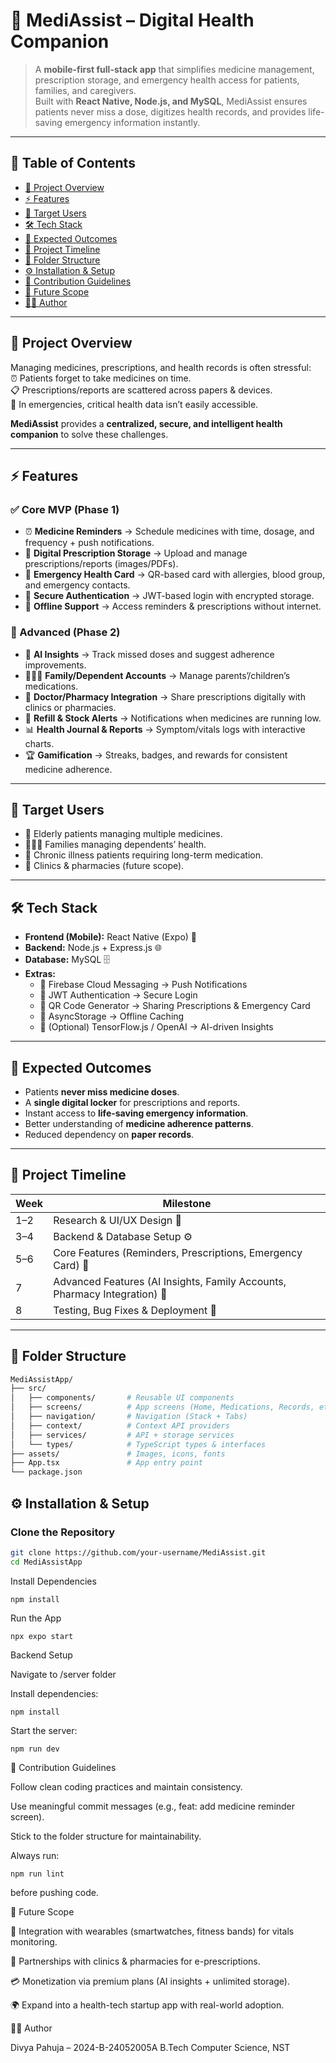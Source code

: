 # 🏥 MediAssist – Digital Health Companion

> A **mobile-first full-stack app** that simplifies medicine management, prescription storage, and emergency health access for patients, families, and caregivers.  
> Built with **React Native, Node.js, and MySQL**, MediAssist ensures patients never miss a dose, digitizes health records, and provides life-saving emergency information instantly.

---

## 📌 Table of Contents
- [📖 Project Overview](#-project-overview)
- [⚡ Features](#-features)
- [🎯 Target Users](#-target-users)
- [🛠️ Tech Stack](#️-tech-stack)
- [🚀 Expected Outcomes](#-expected-outcomes)
- [📅 Project Timeline](#-project-timeline)
- [📂 Folder Structure](#-folder-structure)
- [⚙️ Installation & Setup](#️-installation--setup)
- [🤝 Contribution Guidelines](#-contribution-guidelines)
- [📌 Future Scope](#-future-scope)
- [👩‍💻 Author](#-author)

---

## 📖 Project Overview
Managing medicines, prescriptions, and health records is often stressful:  
⏰ Patients forget to take medicines on time.  
📋 Prescriptions/reports are scattered across papers & devices.  
🚨 In emergencies, critical health data isn’t easily accessible.  

**MediAssist** provides a **centralized, secure, and intelligent health companion** to solve these challenges.  

---

## ⚡ Features

### ✅ Core MVP (Phase 1)
- ⏰ **Medicine Reminders** → Schedule medicines with time, dosage, and frequency + push notifications.  
- 📂 **Digital Prescription Storage** → Upload and manage prescriptions/reports (images/PDFs).  
- 🚨 **Emergency Health Card** → QR-based card with allergies, blood group, and emergency contacts.  
- 🔐 **Secure Authentication** → JWT-based login with encrypted storage.  
- 📴 **Offline Support** → Access reminders & prescriptions without internet.  

### 🚀 Advanced (Phase 2)
- 🤖 **AI Insights** → Track missed doses and suggest adherence improvements.  
- 👨‍👩‍👧 **Family/Dependent Accounts** → Manage parents’/children’s medications.  
- 🏥 **Doctor/Pharmacy Integration** → Share prescriptions digitally with clinics or pharmacies.  
- 💊 **Refill & Stock Alerts** → Notifications when medicines are running low.  
- 📊 **Health Journal & Reports** → Symptom/vitals logs with interactive charts.  
- 🏆 **Gamification** → Streaks, badges, and rewards for consistent medicine adherence.  

---

## 🎯 Target Users
- 👵 Elderly patients managing multiple medicines.  
- 👨‍👩‍👧 Families managing dependents’ health.  
- 💊 Chronic illness patients requiring long-term medication.  
- 🏥 Clinics & pharmacies (future scope).  

---

## 🛠️ Tech Stack
- **Frontend (Mobile):** React Native (Expo) 📱  
- **Backend:** Node.js + Express.js 🌐  
- **Database:** MySQL 🗄️  
- **Extras:**  
  - 🔔 Firebase Cloud Messaging → Push Notifications  
  - 🔐 JWT Authentication → Secure Login  
  - 📡 QR Code Generator → Sharing Prescriptions & Emergency Card  
  - 💾 AsyncStorage → Offline Caching  
  - 🤖 (Optional) TensorFlow.js / OpenAI → AI-driven Insights  

---

## 🚀 Expected Outcomes
- Patients **never miss medicine doses**.  
- A **single digital locker** for prescriptions and reports.  
- Instant access to **life-saving emergency information**.  
- Better understanding of **medicine adherence patterns**.  
- Reduced dependency on **paper records**.  

---

## 📅 Project Timeline
| Week | Milestone |
|------|------------|
| 1–2  | Research & UI/UX Design 🎨 |
| 3–4  | Backend & Database Setup ⚙️ |
| 5–6  | Core Features (Reminders, Prescriptions, Emergency Card) 📲 |
| 7    | Advanced Features (AI Insights, Family Accounts, Pharmacy Integration) 🤖 |
| 8    | Testing, Bug Fixes & Deployment 🚀 |

---

## 📂 Folder Structure
```bash
MediAssistApp/
├── src/
│   ├── components/       # Reusable UI components
│   ├── screens/          # App screens (Home, Medications, Records, etc.)
│   ├── navigation/       # Navigation (Stack + Tabs)
│   ├── context/          # Context API providers
│   ├── services/         # API + storage services
│   └── types/            # TypeScript types & interfaces
├── assets/               # Images, icons, fonts
├── App.tsx               # App entry point
└── package.json
```
## ⚙️ Installation & Setup

### Clone the Repository
```bash
git clone https://github.com/your-username/MediAssist.git
cd MediAssistApp
```
Install Dependencies
```
npm install
```
Run the App
```
npx expo start
```
Backend Setup

Navigate to /server folder

Install dependencies:
```
npm install
```

Start the server:
```
npm run dev
```
🤝 Contribution Guidelines

Follow clean coding practices and maintain consistency.

Use meaningful commit messages (e.g., feat: add medicine reminder screen).

Stick to the folder structure for maintainability.

Always run:
```
npm run lint
```

before pushing code.

📌 Future Scope

📲 Integration with wearables (smartwatches, fitness bands) for vitals monitoring.

🏥 Partnerships with clinics & pharmacies for e-prescriptions.

💳 Monetization via premium plans (AI insights + unlimited storage).

🌍 Expand into a health-tech startup app with real-world adoption.

👩‍💻 Author

Divya Pahuja – 2024-B-24052005A
B.Tech Computer Science, NST
